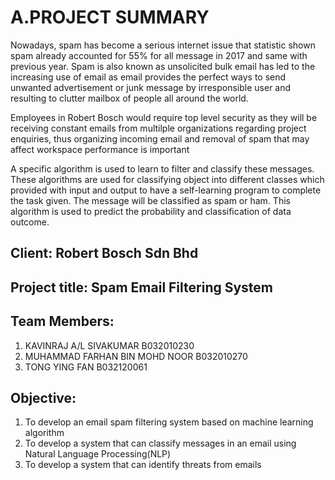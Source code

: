 # A.PROJECT SUMMARY  
  
Nowadays, spam has become a serious internet issue that statistic shown spam already 
accounted for 55% for all message in 2017 and same with previous year. Spam is also 
known as unsolicited bulk email has led to the increasing use of email as email 
provides the perfect ways to send unwanted advertisement or junk message by 
irresponsible user and resulting to clutter mailbox of people all around the world. 

Employees in Robert Bosch would require top level security as they will be receiving constant emails 
from multilple organizations regarding project enquiries, thus organizing incoming email and removal of spam that may affect workspace performance is important

A specific algorithm is used to learn to filter and classify these messages. These 
algorithms are used for classifying object into different classes which provided with 
input and output to have a self-learning program to complete the task given. The 
message will be classified as spam or ham. This algorithm is used to predict the 
probability and classification of data outcome.  

  
## Client:  Robert Bosch Sdn Bhd  

## Project title:  Spam Email Filtering System

## Team Members: 
1. KAVINRAJ A/L SIVAKUMAR B032010230
2. MUHAMMAD FARHAN BIN MOHD NOOR B032010270
3. TONG YING FAN B032120061

## Objective: 
1.  To develop an email spam filtering system based on machine learning algorithm
2.  To develop a system that can classify messages in an email using Natural Language Processing(NLP) 
3.  To develop a system that can identify threats from emails






